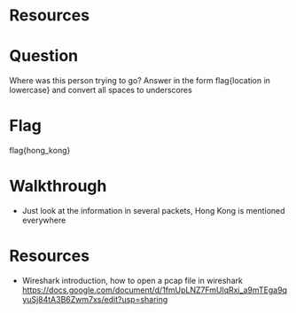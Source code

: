 # Resources

# Question
Where was this person trying to go? Answer in the form flag{location in lowercase} and convert all spaces to underscores

# Flag
flag{hong_kong}

# Walkthrough
- Just look at the information in several packets, Hong Kong is mentioned everywhere

# Resources
- Wireshark introduction, how to open a pcap file in wireshark
https://docs.google.com/document/d/1fmUpLNZ7FmUlqRxi_a9mTEga9qyuSj84tA3B6Zwm7xs/edit?usp=sharing